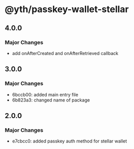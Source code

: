 # @yth/passkey-wallet-stellar

## 4.0.0

### Major Changes

- add onAfterCreated and onAfterRetrieved callback

## 3.0.0

### Major Changes

- 6bccb00: added main entry file
- 6b823a3: changed name of package

## 2.0.0

### Major Changes

- e7cbcc0: added passkey auth method for stellar wallet
